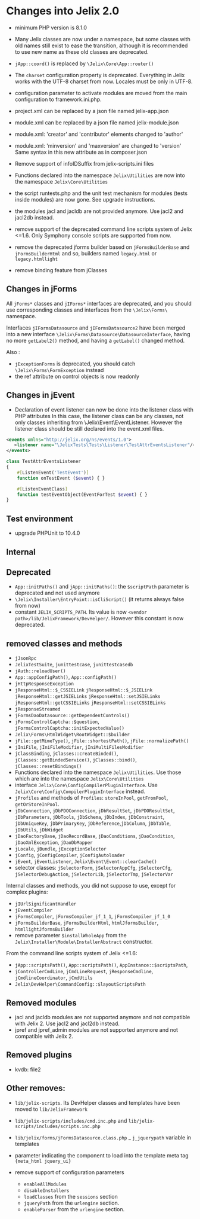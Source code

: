 # Changes into Jelix 2.0

- minimum PHP version is 8.1.0

- Many Jelix classes are now under a namespace, but some classes with old names
  still exist to ease the transition, although it is recommended to use new name
  as these old classes are deprecated.

- `jApp::coord()` is replaced by `\Jelix\Core\App::router()`

- The `charset` configuration property is deprecated. Everything in Jelix works
  with the UTF-8 charset from now. Locales must be only in UTF-8.

- configuration parameter to activate modules are moved from the main 
  configuration to framework.ini.php.

- project.xml can be replaced by a json file named jelix-app.json
- module.xml can be replaced by a json file named jelix-module.json

- module.xml: 'creator' and 'contributor' elements changed to 'author'
- module.xml: 'minversion' and 'maxversion' are changed to 'version'
    Same syntax in this new attribute as in composer.json

- Remove support of infoIDSuffix from jelix-scripts.ini files

- Functions declared into the namespace `Jelix\Utilities` are now into the namespace `Jelix\Core\Utilities`

- the script runtests.php and the unit test mechanism for modules
  (tests inside modules) are now gone. See upgrade instructions.
- the modules jacl and jacldb are not provided anymore. Use jacl2 and jacl2db instead.

- remove support of the deprecated command line scripts system of Jelix <=1.6. Only Symphony console scripts are supported from now.

- remove the deprecated jforms builder based on `jFormsBuilderBase` and `jFormsBuilderHtml`
  and so, builders named `legacy.html` or `legacy.htmllight`
- remove binding feature from jClasses

## Changes in jForms

All `jForms*` classes and `jIForms*` interfaces are deprecated, and you should
use corresponding classes and interfaces from the `\Jelix\Forms\` namespace.

Interfaces `jIFormsDatasource` and `jIFormsDatasource2` have been merged into a
new interface `\Jelix\Forms\Datasource\DatasourceInterface`, having no more
`getLabel2()` method, and having a `getLabel()` changed method.

Also :

- `jExceptionForms` is deprecated, you should catch `\Jelix\Forms\FormException` instead
- the ref attribute on control objects is now readonly

## Changes in jEvent

- Declaration of event listener can now be done into the listener class with PHP attributes
  In this case, the listener class can be any classes, not only classes inheriting
  from \Jelix\Event\EventListener. However the listener class should be still
  declared into the event.xml files.

```xml
<events xmlns="http://jelix.org/ns/events/1.0">
   <listener name="\JelixTests\Tests\Listener\TestAttrEventsListener"/>
</events>
```

```php
class TestAttrEventsListener
{
    #[ListenEvent('TestEvent')]
    function onTestEvent ($event) { }

    #[ListenEventClass]
    function testEventObject(EventForTest $event) { }
}
```

## Test environment

- upgrade PHPUnit to 10.4.0


## Internal


## Deprecated

- `App::initPaths()` and `jApp::initPaths()`: the `$scriptPath` parameter is deprecated and not used anymore
- `\Jelix\Installer\EntryPoint::isCliScript()` (it returns always false from now)
- constant `JELIX_SCRIPTS_PATH`. Its value is now `<vendor path>/lib/JelixFramework/DevHelper/`. However this constant is now deprecated.


## removed classes and methods

- `jJsonRpc`
- `JelixTestSuite`, `junittestcase`, `junittestcasedb`
- `jAuth::reloadUser()`
- `App::appConfigPath()`, `App::configPath()`
- `jHttpResponseException`
- `jResponseHtml::$_CSSIELink` `jResponseHtml::$_JSIELink` `jResponseHtml::getJSIELinks` `jResponseHtml::setJSIELinks` `jResponseHtml::getCSSIELinks` `jResponseHtml::setCSSIELinks`
- `jResponseStreamed`
- `jFormsDaoDatasource::getDependentControls()`
- `jFormsControlCaptcha::$question`, `jFormsControlCaptcha::initExpectedValue()`
- `Jelix\Forms\HtmlWidget\RootWidget::$builder`
- `jFile::getMimeType()`, `jFile::shortestPath()`, `jFile::normalizePath()`
- `jIniFile`, `jIniFileModifier`, `jIniMultiFilesModifier`
- `jClassBinding`, `jClasses::createBinded()`, `jClasses::getBindedService()`, `jClasses::bind()`, `jClasses::resetBindings()`  
- Functions declared into the namespace `Jelix\Utilities`. Use those which are into the namespace `Jelix\Core\Utilities`
- interface `Jelix\Core\ConfigCompilerPluginInterface`. Use `Jelix\Core\Config\CompilerPluginInterface` instead.
- `jProfiles` and methods of `Profiles`: `storeInPool`, `getFromPool`, `getOrStoreInPool`.
- `jDbConnection`, `jDbPDOConnection`, `jDbResultSet`, `jDbPDOResultSet`,
  `jDbParameters`, `jDbTools`, `jDbSchema`, `jDbIndex`, `jDbConstraint`,
  `jDbUniqueKey`, `jDbPrimaryKey`, `jDbReference`,`jDbColumn`, `jDbTable`,
  `jDbUtils`, `jDbWidget`
- `jDaoFactoryBase`, `jDaoRecordBase`, `jDaoConditions`, `jDaoCondition`,
  `jDaoXmlException`, `jDaoDbMapper`
- `jLocale`, `jBundle`, `jExceptionSelector`
- `jConfig`, `jConfigCompiler`, `jConfigAutoloader`
- `jEvent`, `jEventListener`, `Jelix\Event\Event::clearCache()`
- selector classes: `jSelectorForm`, `jSelectorAppCfg`, `jSelectorCfg`, `jSelectorDebugAction`, `jSelectorLib`, `jSelectorTmp`, `jSelectorVar`


Internal classes and methods, you did not suppose to use, except for complex plugins:

- `jIUrlSignificantHandler`
- `jEventCompiler`
- `jFormsCompiler`, `jFormsCompiler_jf_1_1`, `jFormsCompiler_jf_1_0`
- `jFormsBuilderBase`, `jFormsBuilderHtml`, `htmlJformsBuilder`, `htmllightJformsBuilder`
- remove parameter `$installWholeApp` from the `Jelix\Installer\Module\InstallerAbstract` constructor.

From the command line scripts system of Jelix <=1.6:

- `jApp::scriptsPath()`, `App::scriptsPath()`, `AppInstance::$scriptsPath`, 
- `jControllerCmdLine`, `jCmdLineRequest`, `jResponseCmdline`, `jCmdlineCoordinator`, `jCmdUtils`
- `Jelix\DevHelper\CommandConfig::$layoutScriptsPath`


## Removed modules

- jacl and jacldb modules are not supported anymore and not compatible with Jelix 2. Use jacl2 and jacl2db instead.
- jpref and jpref_admin modules are not supported anymore and not compatible with Jelix 2.

## Removed plugins

- kvdb: file2

## Other removes:

- `lib/jelix-scripts`. Its DevHelper classes and templates have been moved to `lib/JelixFramework`
- `lib/jelix-scripts/includes/cmd.inc.php` and `lib/jelix-scripts/includes/scripts.inc.php`
- `lib/jelix/forms/jFormsDatasource.class.php`
_ `j_jquerypath` variable in templates
- parameter indicating the component to load into the template meta tag `{meta_html jquery_ui}` 

- remove support of configuration parameters
  - `enableAllModules`
  - `disableInstallers`
  - `loadClasses` from the `sessions` section
  - `jqueryPath` from the `urlengine` section.
  - `enableParser` from the `urlengine` section.